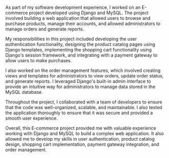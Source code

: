 As part of my software development experience, I worked on an E-commerce project developed using Django and MySQL. The project involved building a web application that allowed users to browse and purchase products, manage their accounts, and allowed administrators to manage orders and generate reports.

My responsibilities in this project included developing the user authentication functionality, designing the product catalog pages using Django templates, implementing the shopping cart functionality using Django's session framework, and integrating with a payment gateway to allow users to make purchases.

I also worked on the order management features, which involved creating views and templates for administrators to view orders, update order status, and generate reports. I leveraged Django's built-in admin interface to provide an intuitive way for administrators to manage data stored in the MySQL database.

Throughout the project, I collaborated with a team of developers to ensure that the code was well-organized, scalable, and maintainable. I also tested the application thoroughly to ensure that it was secure and provided a smooth user experience.

Overall, this E-commerce project provided me with valuable experience working with Django and MySQL to build a complex web application. It also allowed me to develop my skills in user authentication, product catalog design, shopping cart implementation, payment gateway integration, and order management.
